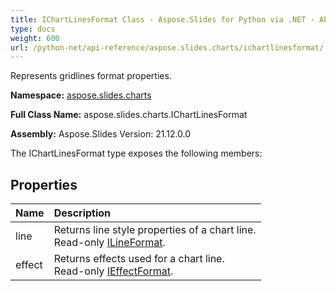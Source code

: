 ```yaml
---
title: IChartLinesFormat Class - Aspose.Slides for Python via .NET - API Reference
type: docs
weight: 600
url: /python-net/api-reference/aspose.slides.charts/ichartlinesformat/
---
```


Represents gridlines format properties.

**Namespace:** [aspose.slides.charts](/python-net/api-reference/aspose.slides.charts/)

**Full Class Name:** aspose.slides.charts.IChartLinesFormat

**Assembly:**  Aspose.Slides Version: 21.12.0.0

The IChartLinesFormat type exposes the following members:
## **Properties**
|**Name**|**Description**|
| :- | :- |
|line|Returns line style properties of a chart line.<br/>            Read-only [ILineFormat](/python-net/api-reference/aspose.slides/ilineformat/).|
|effect|Returns effects used for a chart line.<br/>            Read-only [IEffectFormat](/python-net/api-reference/aspose.slides/ieffectformat/).|
